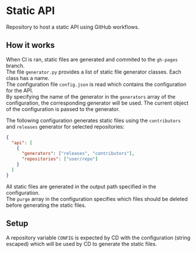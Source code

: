 # Static API

Repository to host a static API using GitHub workflows.

## How it works

When CI is ran, static files are generated and commited to the `gh-pages` branch.  
The file `generator.py` provides a list of static file generator classes. Each class has a name.  
The configuration file `config.json` is read which contains the configuration for the API.  
By specifying the name of the generator in the `generators` array of the configuration, the corresponding generator will be used. The current object of the configuration is passed to the generator.

The following configuration generates static files using the `contributors` and `releases` generator for selected repositories:

```json
{
  "api": [
    {
      "generators": ["releases", "contributors"],
      "repositories": ["user/repo"]
    }
  ]
}
```

All static files are generated in the output path specified in the configuration.  
The `purge` array in the configuration specifies which files should be deleted before generating the static files.

## Setup

A repository variable `CONFIG` is expected by CD with the configuration (string escaped) which will be used by CD to generate the static files.
